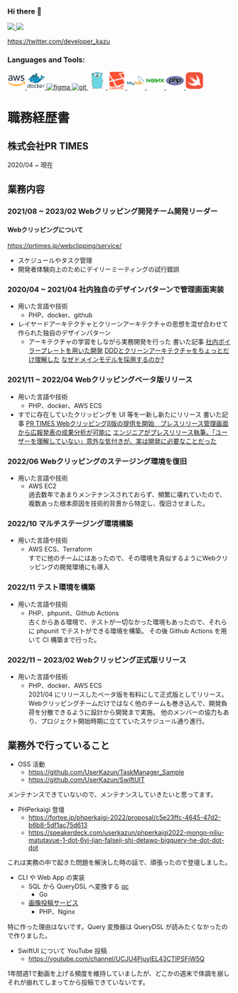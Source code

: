 ### Hi there 👋
<p align="left">
  <a href="http://qiita.com/UserKazun">
    <img height="20" src="https://qiita-badge.apiapi.app/s/UserKazun/posts.svg" />
  </a>
  <//qiita.com/UserKazun">
    <img height="20" src="https://qiita-badge.apiapi.app/s/UserKazun/contributions.svg" />
  </a>
</p>

https://twitter.com/developer_kazu

<h3 align="left">Languages and Tools:</h3>
<p align="left"> <a href="https://aws.amazon.com" target="_blank" rel="noreferrer"> <img src="https://raw.githubusercontent.com/devicons/devicon/master/icons/amazonwebservices/amazonwebservices-original-wordmark.svg" alt="aws" width="40" height="40"/> </a> <a href="https://www.docker.com/" target="_blank" rel="noreferrer"> <img src="https://raw.githubusercontent.com/devicons/devicon/master/icons/docker/docker-original-wordmark.svg" alt="docker" width="40" height="40"/> </a> <a href="https://www.figma.com/" target="_blank" rel="noreferrer"> <img src="https://www.vectorlogo.zone/logos/figma/figma-icon.svg" alt="figma" width="40" height="40"/> </a> <a href="https://git-scm.com/" target="_blank" rel="noreferrer"> <img src="https://www.vectorlogo.zone/logos/git-scm/git-scm-icon.svg" alt="git" width="40" height="40"/> </a> <a href="https://golang.org" target="_blank" rel="noreferrer"> <img src="https://raw.githubusercontent.com/devicons/devicon/master/icons/go/go-original.svg" alt="go" width="40" height="40"/> </a> <a href="https://laravel.com/" target="_blank" rel="noreferrer"> <img src="https://raw.githubusercontent.com/devicons/devicon/master/icons/laravel/laravel-plain-wordmark.svg" alt="laravel" width="40" height="40"/> </a> <a href="https://www.mysql.com/" target="_blank" rel="noreferrer"> <img src="https://raw.githubusercontent.com/devicons/devicon/master/icons/mysql/mysql-original-wordmark.svg" alt="mysql" width="40" height="40"/> </a> <a href="https://www.nginx.com" target="_blank" rel="noreferrer"> <img src="https://raw.githubusercontent.com/devicons/devicon/master/icons/nginx/nginx-original.svg" alt="nginx" width="40" height="40"/> </a> <a href="https://www.php.net" target="_blank" rel="noreferrer"> <img src="https://raw.githubusercontent.com/devicons/devicon/master/icons/php/php-original.svg" alt="php" width="40" height="40"/> </a> <a href="https://developer.apple.com/swift/" target="_blank" rel="noreferrer"> <img src="https://raw.githubusercontent.com/devicons/devicon/master/icons/swift/swift-original.svg" alt="swift" width="40" height="40"/> </a> </p>


# 職務経歴書

## 株式会社PR TIMES

2020/04 ~ 現在

## 業務内容
### 2021/08 ~ 2023/02 Webクリッピング開発チーム開発リーダー
#### Webクリッピングについて
https://prtimes.jp/webclipping/service/

* スケジュールやタスク管理
* 開発者体験向上のためにデイリーミーティングの試行錯誤

### 2020/04 ~ 2021/04 社内独自のデザインパターンで管理画面実装
* 用いた言語や技術
  * PHP、docker、github
* レイヤードアーキテクチャとクリーンアーキテクチャの思想を混ぜ合わせて作られた独自のデザインパターン
  * アーキテクチャの学習をしながら実務開発を行った
書いた記事
[社内ボイラープレートを用いた開発](https://developers.prtimes.jp/2021/05/10/boilerplate_dev/)
[DDDとクリーンアーキテクチャをちょっとだけ理解した](https://qiita.com/UserKazun/items/e1ab9a7ed33898dd9005)
[なぜドメインモデルを採用するのか?](https://qiita.com/UserKazun/items/32889f680aab41e84a15)

### 2021/11 ~ 2022/04 Webクリッピングベータ版リリース
* 用いた言語や技術
  * PHP、docker、AWS ECS <br>
* すでに存在していたクリッピングを UI 等を一新し新たにリリース
書いた記事
[PR TIMES Webクリッピングβ版の提供を開始　プレスリリース管理画面から広報発表の成果分析が可能に](https://prtimes.jp/main/html/rd/p/000001209.000000112.html)
[エンジニアがプレスリリース執筆。「ユーザーを理解していない」意外な気付きが、実は開発に必要なことだった](https://prtimes.jp/story/detail/MxzRjfL2QxE)

### 2022/06 Webクリッピングのステージング環境を復旧
* 用いた言語や技術
  * AWS EC2 <br>
過去数年であまりメンテナンスされておらず、頻繁に壊れていたので、複数あった根本原因を技術的背景から特定し、復旧させました。

### 2022/10 マルチステージング環境構築
* 用いた言語や技術
  * AWS ECS、Terraform <br>
すでに他のチームにはあったので、その環境を真似するようにWebクリッピングの開発環境にも導入
  
### 2022/11 テスト環境を構築
* 用いた言語や技術
  * PHP、phpunit、Github Actions <br>
古くからある環境で、テストが一切なかった環境もあったので、それらに phpunit でテストができる環境を構築。
その後 Github Actions を用いて CI 構築まで行った。

### 2022/11 ~ 2023/02 Webクリッピング正式版リリース
* 用いた言語や技術
  * PHP、docker、AWS ECS <br>
2021/04 にリリースしたベータ版を有料にして正式版としてリリース。
Webクリッピングチームだけではなく他のチームも巻き込んで、開発負荷を分散できるように設計から開発まで実施。
他のメンバーの協力もあり、プロジェクト開始時期に立てていたスケジュール通り進行。

## 業務外で行っていること
* OSS 活動
  * https://github.com/UserKazun/TaskManager_Sample
  * https://github.com/UserKazun/SwiftUIT

メンテナンスできていないので、メンテナンスしていきたいと思ってます。
    
* PHPerkaigi 登壇
  * https://fortee.jp/phperkaigi-2022/proposal/c5e23ffc-4645-47d2-b6b8-5df1ac75d613
  * https://speakerdeck.com/userkazun/phperkaigi2022-mongo-niliu-matutayue-1-dot-6yi-jian-falseji-shi-detawo-bigquery-he-dot-dot-dot

これは実務の中で起きた問題を解決した時の話で、頑張ったので登壇しました。
    
* CLI や Web App の実装
  * SQL から QueryDSL へ変換する [qc](https://github.com/UserKazun/qc)
    * Go
  * [画像投稿サービス](https://github.com/UserKazun/valorant-fm)
    * PHP、Nginx

特に作った理由はないです。Query 変換器は QueryDSL が読みたくなかったので作りました。
      
* SwiftUI について YouTube 投稿
  * https://youtube.com/channel/UCJU4PjuyIEL43CTlPSFjW5Q

1年間週1で動画を上げる頻度を維持していましたが、どこかの週末で体調を崩しそれが崩れてしまってから投稿できていないです。
